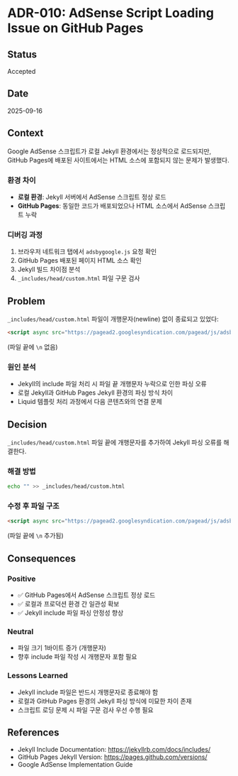# ADR-010: AdSense Script Loading Issue on GitHub Pages

## Status
Accepted

## Date
2025-09-16

## Context

Google AdSense 스크립트가 로컬 Jekyll 환경에서는 정상적으로 로드되지만, GitHub Pages에 배포된 사이트에서는 HTML 소스에 포함되지 않는 문제가 발생했다.

### 환경 차이
- **로컬 환경**: Jekyll 서버에서 AdSense 스크립트 정상 로드
- **GitHub Pages**: 동일한 코드가 배포되었으나 HTML 소스에서 AdSense 스크립트 누락

### 디버깅 과정
1. 브라우저 네트워크 탭에서 `adsbygoogle.js` 요청 확인
2. GitHub Pages 배포된 페이지 HTML 소스 확인
3. Jekyll 빌드 차이점 분석
4. `_includes/head/custom.html` 파일 구문 검사

## Problem

`_includes/head/custom.html` 파일이 개행문자(newline) 없이 종료되고 있었다:

```html
<script async src="https://pagead2.googlesyndication.com/pagead/js/adsbygoogle.js?client=ca-pub-7678791354415268" crossorigin="anonymous"></script>
```
(파일 끝에 `\n` 없음)

### 원인 분석
- Jekyll의 include 파일 처리 시 파일 끝 개행문자 누락으로 인한 파싱 오류
- 로컬 Jekyll과 GitHub Pages Jekyll 환경의 파싱 방식 차이
- Liquid 템플릿 처리 과정에서 다음 콘텐츠와의 연결 문제

## Decision

`_includes/head/custom.html` 파일 끝에 개행문자를 추가하여 Jekyll 파싱 오류를 해결한다.

### 해결 방법
```bash
echo "" >> _includes/head/custom.html
```

### 수정 후 파일 구조
```html
<script async src="https://pagead2.googlesyndication.com/pagead/js/adsbygoogle.js?client=ca-pub-7678791354415268" crossorigin="anonymous"></script>

```
(파일 끝에 `\n` 추가됨)

## Consequences

### Positive
- ✅ GitHub Pages에서 AdSense 스크립트 정상 로드
- ✅ 로컬과 프로덕션 환경 간 일관성 확보
- ✅ Jekyll include 파일 파싱 안정성 향상

### Neutral
- 파일 크기 1바이트 증가 (개행문자)
- 향후 include 파일 작성 시 개행문자 포함 필요

### Lessons Learned
- Jekyll include 파일은 반드시 개행문자로 종료해야 함
- 로컬과 GitHub Pages 환경의 Jekyll 파싱 방식에 미묘한 차이 존재
- 스크립트 로딩 문제 시 파일 구문 검사 우선 수행 필요

## References
- Jekyll Include Documentation: https://jekyllrb.com/docs/includes/
- GitHub Pages Jekyll Version: https://pages.github.com/versions/
- Google AdSense Implementation Guide